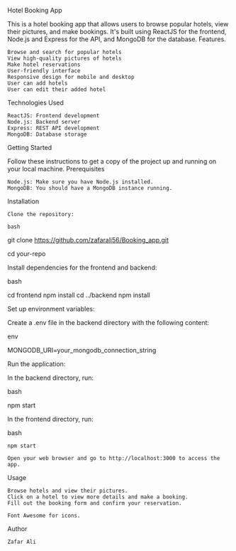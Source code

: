 Hotel Booking App

This is a hotel booking app that allows users to browse popular hotels, view their pictures, and make bookings. It's built using ReactJS for the frontend, Node.js and Express for the API, and MongoDB for the database.
Features.

    Browse and search for popular hotels
    View high-quality pictures of hotels
    Make hotel reservations
    User-friendly interface
    Responsive design for mobile and desktop
    User can add hotels
    User can edit their added hotel

Technologies Used

    ReactJS: Frontend development
    Node.js: Backend server
    Express: REST API development
    MongoDB: Database storage

Getting Started

Follow these instructions to get a copy of the project up and running on your local machine.
Prerequisites

    Node.js: Make sure you have Node.js installed.
    MongoDB: You should have a MongoDB instance running.

Installation

    Clone the repository:

    bash

git clone https://github.com/zafarali56/Booking_app.git


cd your-repo

Install dependencies for the frontend and backend:

bash

cd frontend
npm install
cd ../backend
npm install

Set up environment variables:

Create a .env file in the backend directory with the following content:

env

MONGODB_URI=your_mongodb_connection_string

Run the application:

In the backend directory, run:

bash

npm start

In the frontend directory, run:

bash

    npm start

    Open your web browser and go to http://localhost:3000 to access the app.

Usage

    Browse hotels and view their pictures.
    Click on a hotel to view more details and make a booking.
    Fill out the booking form and confirm your reservation.

    Font Awesome for icons.

Author

    Zafar Ali
